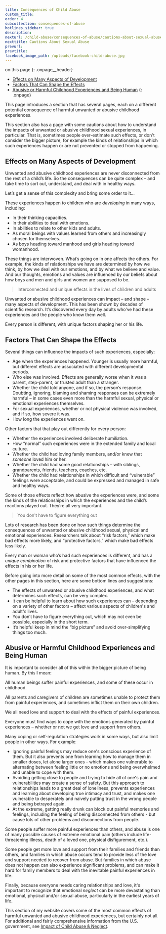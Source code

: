 ```yaml
---
title: Consequences of Child Abuse
custom_title:
order: 4
subcollection: consequences-of-abuse
hotlines_sidebar: true
description:
nexturl: /child-abuse/consequences-of-abuse/cautions-about-sexual-abuse/
nexttitle: Cautions About Sexual Abuse
prevurl:
prevtitle:
facebook_image_path: /uploads/facebook-child-abuse.jpg
---
```



on this page
{: .onpage__header}

* [Effects on Many Aspects of Development](#effects-on-many-aspects-of-development)
* [Factors That Can Shape the Effects](#factors-that-can-shape-the-effects)
* [Abusive or Harmful Childhood Experiences and Being Human](#abusive-or-harmful-childhood-experiences-and-being-human)
{: .onpage}

This page introduces a section that has several pages, each on a different potential consequence of harmful unwanted or abusive childhood experiences.&nbsp;

This section also has a page with some cautions about how to understand the impacts of unwanted or abusive childhood sexual experiences, in particular. That is, sometimes people over-estimate such effects, or don't consider the bigger picture, for example the kinds of relationships in which such experiences happen or are not prevented or stopped from happening.

## Effects on Many Aspects of Development

Unwanted and abusive childhood experiences are never disconnected from the rest of a child’s life. So the consequences can be quite complex – and take time to sort out, understand, and deal with in healthy ways.

Let’s get a sense of this complexity and bring some order to it…

These experiences happen to children who are *developing* in many ways, including:

* In their thinking capacities.
* In their abilities to deal with emotions.
* In abilities to relate to other kids and adults.
* As moral beings with values learned from others and increasingly chosen for themselves.
* As boys heading toward manhood and girls heading toward womanhood.


These things are interwoven. What’s going on in one affects the others. For example, the kinds of relationships we have are determined by how we think, by how we deal with our emotions, and by what we believe and value. And our thoughts, emotions and values are influenced by our beliefs about how boys and men and girls and women are supposed to be.

> Interconnected and unique effects in the lives of children and adults

Unwanted or abusive childhood experiences can impact – and shape – many aspects of development. This has been shown by decades of scientific research. It’s discovered every day by adults who've had these experiences and the people who know them well.

Every person is different, with unique factors shaping her or his life.

## Factors That Can Shape the Effects

Several things can influence the impacts of such experiences, especially:

* Age when the experiences happened. Younger is usually more harmful, but different effects are associated with different developmental periods.
* Who else was involved. Effects are generally worse when it was a parent, step-parent, or trusted adult than a stranger.
* Whether the child told anyone, and if so, the person’s response. Doubting, ignoring, blaming and shaming responses can be extremely harmful – in some cases even more than the harmful sexual, physical or emotional experiences themselves.
* For sexual experiences, whether or not physical violence was involved, and if so, how severe it was.
* How long the experiences went on.


Other factors that that play out differently for every person:

* Whether the experiences involved deliberate humiliation.
* How “normal” such experiences were in the extended family and local culture.
* Whether the child had loving family members, and/or knew that *someone* loved him or her.
* Whether the child had some good relationships – with siblings, grandparents, friends, teachers, coaches, etc.
* Whether the child had relationships in which difficult and “vulnerable” feelings were acceptable, and could be expressed and managed in safe and healthy ways.


Some of those effects reflect how abusive the experiences were, and some the kinds of the relationships in which the experiences and the child’s reactions played out. They’re all very important.

> You don't have to figure everything out

Lots of research has been done on how such things determine the consequences of unwanted or abusive childhood sexual, physical and emotional experiences. Researchers talk about “risk factors,” which make bad effects more likely, and “protective factors,” which make bad effects less likely.

Every man or woman who’s had such experiences is different, and has a *unique combination* of risk and protective factors that have influenced the effects in his or her life.

Before going into more detail on some of the most common effects, with the other pages in this section, here are some bottom lines and suggestions:

* The effects of unwanted or abusive childhood experiences, and what determines such effects, can be very complex.
* It can be helpful to learn about how such experiences can – depending on a variety of other factors – affect various aspects of children's and adult's lives.
* You don’t have to figure everything out, which may not even be possible, especially in the short term.
* It’s helpful keep in mind the “big picture” and avoid over-simplifying things too much.


## Abusive or Harmful Childhood Experiences and Being Human

It is important to consider all of this within the bigger picture of being human. By this I mean:

All human beings suffer painful experiences, and some of these occur in childhood.

All parents and caregivers of children are sometimes unable to protect them from painful experiences, and sometimes inflict them on their own children.

We all need love and support to deal with the effects of painful experiences.

Everyone must find ways to cope with the emotions generated by painful experiences – whether or not we get love and support from others.

Many coping or self-regulation strategies work in some ways, but also limit people in other ways. For example:

* Ignoring painful feelings may reduce one's conscious experience of them. But it also prevents one from learning how to manage them in smaller doses, let alone larger ones - which makes one vulnerable to alternating between feeling little or no emotions and being overwhelmed and unable to cope with them.
* Avoiding getting close to people and trying to hide all of one's pain and vulnerabilities may create a sense of safety. But this approach to relationships leads to a great deal of loneliness, prevents experiences and learning about developing true intimacy and trust, and makes one vulnerable to desperately and naively putting trust in the wrong people and being betrayed again.
* At the extreme, getting really drunk can block out painful memories and feelings, including the feeling of being disconnected from others - but cause lots of other problems and disconnections from people.


Some people suffer more painful experiences than others, and abuse is one of many possible causes of extreme emotional pain (others include life-threatening illness, death of a loved one, physical disfigurement, etc.).

Some people get more love and support from their families and friends than others, and families in which abuse occurs tend to provide less of the love and support needed to recover from abuse. But families in which abuse does not happen can also experience significant problems, and can make it hard for family members to deal with the inevitable painful experiences in life.

Finally, because everyone needs caring relationships and love, it's important to recognize that emotional *neglect* can be more devastating than emotional, physical and/or sexual abuse, particularly in the earliest years of life.

This section of my website covers some of the most common effects of harmful unwanted and abusive childhood experiences, but certainly not all. For additional and fairly comprehensive information from the U.S. government, see [Impact of Child Abuse & Neglect](https://www.childwelfare.gov/topics/can/impact/).